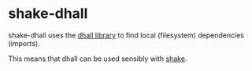 # shake-dhall

shake-dhall uses the [dhall library](http://hackage.haskell.org/package/dhall)
to find local (filesystem) dependencies (imports).

This means that dhall can be used sensibly with
[shake](https://shakebuild.com/).
